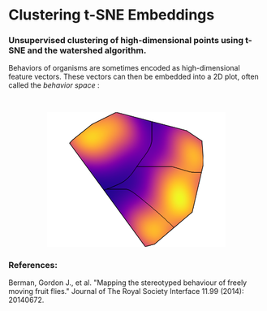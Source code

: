 # Clustering t-SNE Embeddings
### Unsupervised clustering of high-dimensional points using t-SNE and the watershed algorithm.

Behaviors of organisms are sometimes encoded as high-dimensional feature vectors. These vectors can then be embedded into a 2D plot, often called the _behavior space_ :

<br>
<p align='center'>
<img src='iris.png'  width=70%>
</p>

### References:

Berman, Gordon J., et al. "Mapping the stereotyped behaviour of freely moving fruit flies." Journal of The Royal Society Interface 11.99 (2014): 20140672.